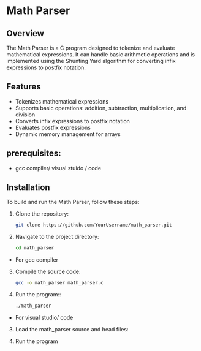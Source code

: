 # Math Parser

## Overview
The Math Parser is a C program designed to tokenize and evaluate mathematical expressions. It can handle basic arithmetic operations and is implemented using the Shunting Yard algorithm for converting infix expressions to postfix notation.

## Features
- Tokenizes mathematical expressions
- Supports basic operations: addition, subtraction, multiplication, and division
- Converts infix expressions to postfix notation
- Evaluates postfix expressions
- Dynamic memory management for arrays

## prerequisites:
 - gcc compiler/ visual stuido / code

## Installation
To build and run the Math Parser, follow these steps:

1. Clone the repository:
   ```bash
   git clone https://github.com/YourUsername/math_parser.git
   
2. Navigate to the project directory:
   ```bash
   cd math_parser

- For gcc compiler

3. Compile the source code:
   ```bash
   gcc -o math_parser math_parser.c

4. Run the program::
   ```bash
   ./math_parser

- For visual studio/ code

3. Load the math_parser source and head files:

4. Run the program
  

